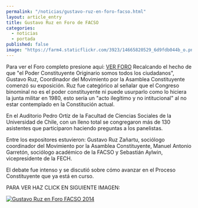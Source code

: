 ```yaml
---
permalink: "/noticias/gustavo-ruz-en-foro-facso.html"
layout: article_entry
title: Gustavo Ruz en Foro de FACSO
categories: 
  - noticias
  - portada
published: false
image: "https://farm4.staticflickr.com/3923/14665820529_6d9fdb044b_o.png"
---
```


Para ver el Foro completo presione aquí: [VER FORO](http://www.ustream.tv/recorded/51020902)
Recalcando el hecho de que "el Poder Constituyente Originario somos todos los ciudadanos", Gustavo Ruz, Coordinador del Movimiento por la Asamblea Constituyente comenzó su exposición. Ruz fue categórico al señalar que el Congreso binominal no es el poder constituyente ni puede usurparlo como lo hiciera la junta militar en 1980, esto sería un "acto ilegítimo y no intitucional" al no estar contemplado en la Constitución actual. 

En el Auditorio Pedro Ortíz de la Facultad de Ciencias Sociales de la Universidad de Chile, con un lleno total se congregaron más de 130 asistentes que participaron haciendo preguntas a los panelistas. 

Entre los expositores estuvieron: Gustavo Ruz Zañartu, sociólogo coordinador del Movimiento por la Asamblea Constituyente, Manuel Antonio Garretón, sociólogo académico de la FACSO y Sebastián Aylwin, vicepresidente de la FECH.

El debate fue intenso y se discutió sobre cómo avanzar en el Proceso Constituyente que ya está en curso.

PARA VER HAZ CLICK EN SIGUIENTE IMAGEN:

[<img src="https://farm6.staticflickr.com/5581/14666244158_6ef5655c66_o.png" alt="Gustavo Ruz en Foro FACSO 2014" class="img-responsive">](http://www.ustream.tv/recorded/51020902)
